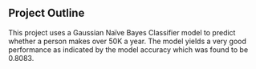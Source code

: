 ## Project Outline 

This project uses a  Gaussian Naïve Bayes Classifier model to predict whether a person makes over 50K a year. The model yields a very good performance as indicated by the model accuracy which was found to be 0.8083.